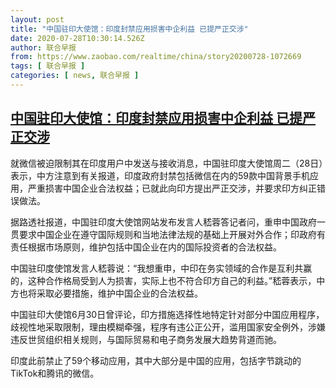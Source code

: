 ```yaml
---
layout: post
title: "中国驻印大使馆：印度封禁应用损害中企利益 已提严正交涉"
date: 2020-07-28T10:30:14.526Z
author: 联合早报
from: https://www.zaobao.com/realtime/china/story20200728-1072669
tags: [ 联合早报 ]
categories: [ news, 联合早报 ]
---
```

<!--1595950860000-->
[中国驻印大使馆：印度封禁应用损害中企利益 已提严正交涉](https://www.zaobao.com/realtime/china/story20200728-1072669)
------

<div>
<p>就微信被迫限制其在印度用户中发送与接收消息，中国驻印度大使馆周二（28日）表示，中方注意到有关报道，印度政府封禁包括微信在内的59款中国背景手机应用，严重损害中国企业合法权益；已就此向印方提出严正交涉，并要求印方纠正错误做法。</p><p>据路透社报道，中国驻印度大使馆网站发布发言人嵇蓉答记者问，重申中国政府一贯要求中国企业在遵守国际规则和当地法律法规的基础上开展对外合作；印政府有责任根据市场原则，维护包括中国企业在内的国际投资者的合法权益。 　</p><p>中国驻印度使馆发言人嵇蓉说：“我想重申，中印在务实领域的合作是互利共赢的，这种合作格局受到人为损害，实际上也不符合印方自己的利益。”嵇蓉表示，中方也将采取必要措施，维护中国企业的合法权益。</p><section id="imu"><div id="dfp-ad-imu1-wrapper" class="dfp-tag-wrapper"><div id="dfp-ad-imu1" class="dfp-tag-wrapper"></div></div></section><p>中国驻印大使馆6月30日曾评论，印方措施选择性地特定针对部分中国应用程序，歧视性地采取限制，理由模糊牵强，程序有违公正公开，滥用国家安全例外，涉嫌违反世贸组织相关规则，与国际贸易和电子商务发展大趋势背道而驰。</p><p>印度此前禁止了59个移动应用，其中大部分是中国的应用，包括字节跳动的TikTok和腾讯的微信。</p><div id="innity-in-post"></div><div id="dfp-ad-midarticlespecial-wrapper" class="dfp-tag-wrapper"><div id="dfp-ad-midarticlespecial" class="dfp-tag-wrapper"></div></div>
</div>
